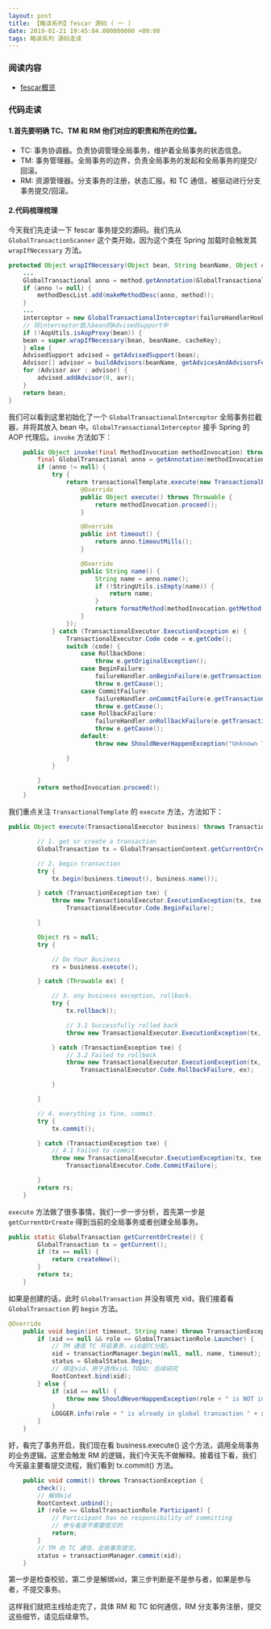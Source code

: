 ```yaml
---
layout: post
title: 【略读系列】fescar 源码 ( 一 )
date: 2019-01-21 19:45:04.000000000 +09:00
tags: 略读系列 源码走读
---
```


### 阅读内容

- [fescar概览](https://github.com/alibaba/fescar/wiki/%E6%A6%82%E8%A7%88)

### 代码走读
#### 1.首先要明确 TC、TM 和 RM 他们对应的职责和所在的位置。
  - TC: 事务协调器。负责协调管理全局事务，维护着全局事务的状态信息。
  - TM: 事务管理器。全局事务的边界，负责全局事务的发起和全局事务的提交/回滚。
  - RM: 资源管理器。分支事务的注册，状态汇报。和 TC 通信，被驱动进行分支事务提交/回滚。


#### 2.代码梳理梳理
今天我们先走读一下 fescar 事务提交的源码。我们先从 `GlobalTransactionScanner` 这个类开始，因为这个类在 Spring 加载时会触发其 `wrapIfNecessary` 方法。
```java
protected Object wrapIfNecessary(Object bean, String beanName, Object cacheKey) {
    ...
    GlobalTransactional anno = method.getAnnotation(GlobalTransactional.class);
    if (anno != null) {
        methodDescList.add(makeMethodDesc(anno, method));
    }
    ...
    interceptor = new GlobalTransactionalInterceptor(failureHandlerHook);
    // 将interceptor放入bean的AdvisedSupport中
    if (!AopUtils.isAopProxy(bean)) {
    bean = super.wrapIfNecessary(bean, beanName, cacheKey);
    } else {
    AdvisedSupport advised = getAdvisedSupport(bean);
    Advisor[] advisor = buildAdvisors(beanName, getAdvicesAndAdvisorsForBean(null, null, null));
    for (Advisor avr : advisor) {
        advised.addAdvisor(0, avr);
    }
    return bean;
}
```

我们可以看到这里初始化了一个 `GlobalTransactionalInterceptor` 全局事务拦截器，并将其放入 bean 中。`GlobalTransactionalInterceptor` 接手 Spring 的 AOP 代理后。`invoke` 方法如下：

```java
    public Object invoke(final MethodInvocation methodInvocation) throws Throwable {
        final GlobalTransactional anno = getAnnotation(methodInvocation.getMethod());
        if (anno != null) {
            try {
                return transactionalTemplate.execute(new TransactionalExecutor() {
                    @Override
                    public Object execute() throws Throwable {
                        return methodInvocation.proceed();
                    }

                    @Override
                    public int timeout() {
                        return anno.timeoutMills();
                    }

                    @Override
                    public String name() {
                        String name = anno.name();
                        if (!StringUtils.isEmpty(name)) {
                            return name;
                        }
                        return formatMethod(methodInvocation.getMethod());
                    }
                });
            } catch (TransactionalExecutor.ExecutionException e) {
                TransactionalExecutor.Code code = e.getCode();
                switch (code) {
                    case RollbackDone:
                        throw e.getOriginalException();
                    case BeginFailure:
                        failureHandler.onBeginFailure(e.getTransaction(), e.getCause());
                        throw e.getCause();
                    case CommitFailure:
                        failureHandler.onCommitFailure(e.getTransaction(), e.getCause());
                        throw e.getCause();
                    case RollbackFailure:
                        failureHandler.onRollbackFailure(e.getTransaction(), e.getCause());
                        throw e.getCause();
                    default:
                        throw new ShouldNeverHappenException("Unknown TransactionalExecutor.Code: " + code);

                }
            }

        }
        return methodInvocation.proceed();
    }
```

我们重点关注 `TransactionalTemplate` 的 `execute` 方法，方法如下：

```java
public Object execute(TransactionalExecutor business) throws TransactionalExecutor.ExecutionException {

        // 1. get or create a transaction
        GlobalTransaction tx = GlobalTransactionContext.getCurrentOrCreate();

        // 2. begin transaction
        try {
            tx.begin(business.timeout(), business.name());

        } catch (TransactionException txe) {
            throw new TransactionalExecutor.ExecutionException(tx, txe,
                TransactionalExecutor.Code.BeginFailure);

        }

        Object rs = null;
        try {

            // Do Your Business
            rs = business.execute();

        } catch (Throwable ex) {

            // 3. any business exception, rollback.
            try {
                tx.rollback();

                // 3.1 Successfully rolled back
                throw new TransactionalExecutor.ExecutionException(tx, TransactionalExecutor.Code.RollbackDone, ex);

            } catch (TransactionException txe) {
                // 3.2 Failed to rollback
                throw new TransactionalExecutor.ExecutionException(tx, txe,
                    TransactionalExecutor.Code.RollbackFailure, ex);

            }

        }

        // 4. everything is fine, commit.
        try {
            tx.commit();

        } catch (TransactionException txe) {
            // 4.1 Failed to commit
            throw new TransactionalExecutor.ExecutionException(tx, txe,
                TransactionalExecutor.Code.CommitFailure);

        }
        return rs;
    }
```

`execute` 方法做了很多事情，我们一步一步分析，首先第一步是 `getCurrentOrCreate` 得到当前的全局事务或者创建全局事务。

```java
public static GlobalTransaction getCurrentOrCreate() {
        GlobalTransaction tx = getCurrent();
        if (tx == null) {
            return createNew();
        }
        return tx;
    }
```

如果是创建的话，此时 `GlobalTransaction` 并没有填充 xid，我们接着看 `GlobalTransaction` 的 `begin` 方法。

```java
@Override
    public void begin(int timeout, String name) throws TransactionException {
        if (xid == null && role == GlobalTransactionRole.Launcher) {
            // TM 通信 TC 开启事务，xid由TC分配。
            xid = transactionManager.begin(null, null, name, timeout);
            status = GlobalStatus.Begin;
            // 绑定xid，用于透传xid。TODO: 后续研究
            RootContext.bind(xid);
        } else {
            if (xid == null) {
                throw new ShouldNeverHappenException(role + " is NOT in a global transaction context.");
            }
            LOGGER.info(role + " is already in global transaction " + xid);
        }
    }
```

好，看完了事务开启，我们现在看 business.execute() 这个方法，调用全局事务的业务逻辑。这里会触发 RM 的逻辑，我们今天先不做解释。接着往下看，我们今天最主要看提交流程，我们看到 tx.commit() 方法。

```java
    public void commit() throws TransactionException {
        check();
        // 解绑xid
        RootContext.unbind();
        if (role == GlobalTransactionRole.Participant) {
            // Participant has no responsibility of committing
            // 参与者是不需要提交的
            return;
        }
        // TM 向 TC 通信，全局事务提交。
        status = transactionManager.commit(xid);
    }
```

第一步是检查校验，第二步是解绑xid，第三步判断是不是参与者，如果是参与者，不提交事务。

这样我们就把主线给走完了，具体 RM 和 TC 如何通信，RM 分支事务注册，提交这些细节，请见后续章节。
